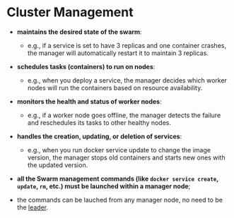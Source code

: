 # Cluster Management

- **maintains the desired state of the swarm**:
  - e.g., if a service is set to have 3 replicas and one container crashes, the manager will automatically restart it to maintain 3 replicas.
- **schedules tasks (containers) to run on nodes**:
  - e.g., when you deploy a service, the manager decides which worker nodes will run the containers based on resource availability.
- **monitors the health and status of worker nodes**:
  - e.g., if a worker node goes offline, the manager detects the failure and reschedules its tasks to other healthy nodes.


- **handles the creation, updating, or deletion of services**:
  - e.g., when you run docker service update to change the image version, the manager stops old containers and starts new ones with the updated version.
- **all the Swarm management commands (like `docker service create`, `update`, `rm`, etc.) must be launched within a manager node**;
- the commands can be lauched from any manager node, no need to be the [leader](). <!-- todo: link to leader node chapter -->
